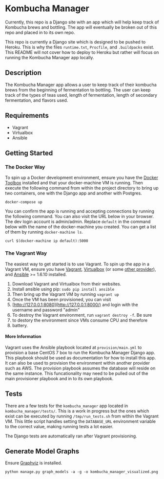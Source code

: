 # Kombucha Manager
Currently, this repo is a Django site with an app which will help keep track of Kombucha brews and bottling. The app will eventually be  broken out of this repo and placed in to its own repo.

This repo is currently a Django site which is designed to be pushed to Heroku. This is why the files `runtime.txt`, `Procfile`, and `.buildpacks` exist. This README will not cover how to deploy to Heroku but rather will focus on running the Kombucha Manager app locally.

## Description
The Kombucha Manager app allows a user to keep track of their kombucha brews from the beginning of fermentation to bottling. The user can keep track of the types of teas used, length of fermentation, length of secondary fermentation, and flavors used.

## Requirements
- Vagrant
- Virtualbox
- Ansible

## Getting Started
### The Docker Way
To spin up a Docker development environment, ensure you have the [Docker Toolbox](https://www.docker.com/docker-toolbox) installed and that your docker-machine VM is running. Then execute the following command from within the project directory to bring up two containers, one with the Django app and another with Postgres.

```
docker-compose up
```

You can confirm the app is running and accepting connections by running the following command. You can also visit the URL below in your browser. The dev login account is admin/admin. Replace `default` in the command below with the name of the docker-machine you created. You can get a list of them by running `docker-machine ls`.

```
curl $(docker-machine ip default):5000
```

### The Vagrant Way
The easiest way to get started is to use Vagrant. To spin up the app in a Vagrant VM, ensure you have [Vagrant](https://www.vagrantup.com/), [Virtualbox](https://www.virtualbox.org/wiki/Downloads) (or some [other provider](https://docs.vagrantup.com/v2/providers/index.html)), and [Ansible](http://www.ansible.com/home) >= 1.6.10 installed.
1. Download Vagrant and Virtualbox from their websites.
2. Install ansible using pip: `sudo pip install ansible`
3. Then bring up the Vagrant VM by running `vagrant up`
4. Once the VM has been provisioned, you can visit
5. [http://127.0.0.1:8080](http://127.0.0.1:8000/) and login with the username and password "admin"
6. To destroy the Vagrant environment, run `vagrant destroy -f`. Be sure
7. to destory the environment since VMs consume CPU and therefore
8. battery.

#### More Information
Vagrant uses the Ansible playbook located at `provision/main.yml` to provision a base CentOS 7 box to run the Kombucha Manager Django app. This playbook should be used as documentation for how to install this app. It can also be used to provision the environment within another provider such as AWS. The provision playbook assumes the database will reside on the same instance. This funcationality may need to be pulled out of the main provisioner playbook and in to its own playbook.

## Tests
There are a few tests for the `kombucha_manager` app located in `kombucha_manager/tests/`. This is a work in progress but the ones which exist can be executed by running `/tmp/run_tests.sh` from within the Vagrant VM. This little script handles setting the `DATABASE_URL` environment variable to the correct value, making running tests a lot easier.

The Django tests are automatically ran after Vagrant provisioning.

## Generate Model Graphs
Ensure [Graphviz](http://graphviz.org) is installed.

```
python manage.py graph_models -a -g -o kombucha_manager_visualized.png
```
